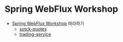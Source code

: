 # Spring WebFlux Workshop

* [Spring WebFlux Workshop](https://bclozel.github.io/webflux-workshop/) 따라하기
  * [sotck-quotes](./stock-quotes)
  * [trading-service](./trading-service)
